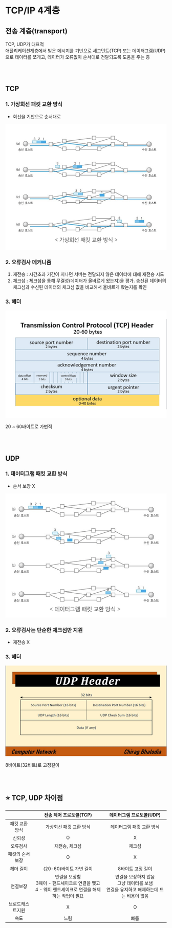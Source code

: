 # TCP/IP 4계층 

## 전송 계층(transport) 

TCP, UDP가 대표적  
애플리케이션계층에서 받은 메시지를 기반으로 세그먼트(TCP) 또는 데이터그램(UDP)으로 데이터를 쪼개고, 
데이터가 오류없이 순서대로 전달되도록 도움을 주는 층

<br><br>

## TCP

### 1. 가상회선 패킷 교환 방식
   * 회선을 기반으로 순서대로

![](../Images/virtual_circut_packet.png)

### 2. 오류검사 메커니즘
   1. 재전송 : 시간초과 기간이 지나면 서버는 전달되지 않은 데이터에 대해 재전송 시도
   2. 체크섬 : 체크섬을 통해 무결성(데이터가 올바르게 왔는지)을 평가. 송신된 데이터의 체크섬과 수신된 데이터의 체크섬 값을 비교해서 올바르게 왔는지를 확인
   
### 3. 헤더

![](../Images/tcp-headers.jpeg)

20 ~ 60바이트로 가변적

<br><br>

## UDP

### 1. 데이터그램 패킷 교환 방식
   * 순서 보장 X

![](../Images/datagram_packet.png)

### 2. 오류검사는 단순한 체크섬만 지원
   * 재전송 X

### 3. 헤더

![](../Images/udp_header.jpeg)

8바이트(32비트)로 고정길이

<br><br>

## ⭐️ TCP, UDP 차이점

|          |                           전송 제어 프로토콜(TCP)                           |                     데이터그램 프로토콜(UDP)                     |
|:--------:|:-------------------------------------------------------------------:|:-------------------------------------------------------:|
| 패킷 교환 방식 |                            가상회선 패킷 교환 방식                            |                     데이터그램 패킷 교환 방식                      |
|   신뢰성    |                                  O                                  |                            X                            |
|   오류검사   |                              재전송, 체크섬                               |                           체크섬                           |
| 패킷의 순서보장 |                                  O                                  |                            X                            |
|  헤더 길이   |                          (20-60)바이트 가변 길이                           |                       8바이트 고정 길이                        |
|   연결보장   |연결을 보장함 <br/> 3웨이 - 핸드셰이크로 연결을 맺고 <br/>4 - 웨이 핸드셰이크로 연결을 해제하는 작업이 필요 |연결을 보장하지 않음<br/> 그냥 데이터를 보냄<br/> 연결을 유지하고 해제하는데 드는 비용이 없음|
| 브로드캐스트지원 |                                  X                                  |                            O                            |
|    속도    |                                 느림                                  |                           빠름                            |

